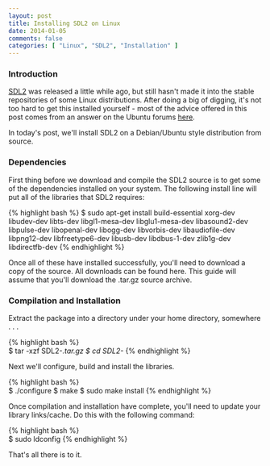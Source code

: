 ```yaml
---
layout: post
title: Installing SDL2 on Linux
date: 2014-01-05
comments: false
categories: [ "Linux", "SDL2", "Installation" ]
---
```


### Introduction

[SDL2](http://www.libsdl.org/download-2.0.php) was released a little while ago, but still hasn't made it into the stable repositories of some Linux distributions. After doing a big of digging, it's not too hard to get this installed yourself - most of the advice offered in this post comes from an answer on the Ubuntu forums [here](http://askubuntu.com/questions/344512/what-is-the-general-procedure-to-install-development-libraries-in-ubuntu).

In today's post, we'll install SDL2 on a Debian/Ubuntu style distribution from source.

### Dependencies

First thing before we download and compile the SDL2 source is to get some of the dependencies installed on your system. The following install line will put all of the libraries that SDL2 requires:

{% highlight bash %}
$ sudo apt-get install build-essential xorg-dev libudev-dev libts-dev libgl1-mesa-dev libglu1-mesa-dev libasound2-dev libpulse-dev libopenal-dev libogg-dev libvorbis-dev libaudiofile-dev libpng12-dev libfreetype6-dev libusb-dev libdbus-1-dev zlib1g-dev libdirectfb-dev
{% endhighlight %}

Once all of these have installed successfully, you'll need to download a copy of the source. All downloads can be found here. This guide will assume that you'll download the .tar.gz source archive.

### Compilation and Installation

Extract the package into a directory under your home directory, somewhere . . .

{% highlight bash %}	
$ tar -xzf SDL2-*.tar.gz
$ cd SDL2-*
{% endhighlight %}

Next we'll configure, build and install the libraries.

{% highlight bash %}	
$ ./configure
$ make
$ sudo make install
{% endhighlight %}

Once compilation and installation have complete, you'll need to update your library links/cache. Do this with the following command:

{% highlight bash %}	
$ sudo ldconfig
{% endhighlight %}

That's all there is to it. 